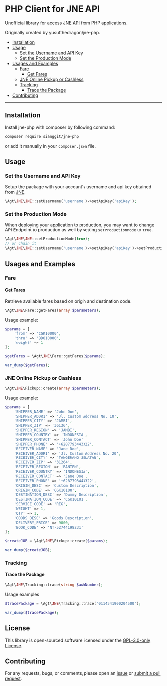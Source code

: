# PHP Client for JNE API

Unofficial library for access [JNE API](https://apidash.jne.co.id/) from PHP applications.

Originally created by yusufthedragon/jne-php.

- [Installation](#installation)
- [Usage](#usage)
  - [Set the Username and API Key](#set-the-username-and-api-key)
  - [Set the Production Mode](#set-the-production-mode)
- [Usages and Examples](#usages-and-examples)
  - [Fare](#fare)
    - [Get Fares](#get-fares)
  - [JNE Online Pickup or Cashless](#jne-online-booking-number)
  - [Tracking](#tracking)
    - [Trace the Package](#trace-the-package)
- [Contributing](#contributing)

---

## Installation

Install jne-php with composer by following command:

```bash
composer require sianggit/jne-php
```

or add it manually in your `composer.json` file.

## Usage

### Set the Username and API Key

Setup the package with your account's username and api key obtained from [JNE](https://apidash.jne.co.id).

```php
\Agt\JNE\JNE::setUsername('username')->setApiKey('apiKey');
```

### Set the Production Mode

When deploying your application to production, you may want to change API Endpoint to production as well by setting `setProductionMode` to `true`.

```php
\Agt\JNE\JNE::setProductionMode(true);
// or chain it
\Agt\JNE\JNE::setUsername('username')->setApiKey('apiKey')->setProductionMode(true);
```

## Usages and Examples

### Fare

#### Get Fares

Retrieve available fares based on origin and destination code.

```php
\Agt\JNE\Fare::getFares(array $parameters);
```

Usage example:

```php
$params = [
    'from' => 'CGK10000',
    'thru' => 'BDO10000',
    'weight' => 1
];

$getFares = \Agt\JNE\Fare::getFares($params);

var_dump($getFares);
```

### JNE Online Pickup or Cashless

```php
\Agt\JNE\Pickup::create(array $parameters);
```

Usage example:

```php
$params = [
    'SHIPPER_NAME' => 'John Doe',
    'SHIPPER_ADDR1' => 'Jl. Custom Address No. 10',
    'SHIPPER_CITY' => 'JAMBI',
    'SHIPPER_ZIP' => '36136',
    'SHIPPER_REGION' => 'JAMBI',
    'SHIPPER_COUNTRY' => 'INDONESIA',
    'SHIPPER_CONTACT' => 'John Doe',
    'SHIPPER_PHONE' => '+6287793443322',
    'RECEIVER_NAME' => 'Jane Doe',
    'RECEIVER_ADDR1' => 'Jl. Custom Address No. 20',
    'RECEIVER_CITY' => 'TANGERANG SELATAN',
    'RECEIVER_ZIP' => '31264',
    'RECEIVER_REGION' => 'BANTEN',
    'RECEIVER_COUNTRY' => 'INDONESIA',
    'RECEIVER_CONTACT' => 'Jane Doe',
    'RECEIVER_PHONE' => '+6287793443322',
    'ORIGIN_DESC' => 'Custom Description',
    'ORIGIN_CODE' => 'CGK10100',
    'DESTINATION_DESC' => 'Dummy Description',
    'DESTINATION_CODE' => 'CGK10101',
    'SERVICE_CODE' => 'REG',
    'WEIGHT' => 1,
    'QTY' => 1,
    'GOODS_DESC' => 'Goods Description',
    'DELIVERY_PRICE' => 9000,
    'BOOK_CODE' => 'NT-52744198231'
];

$createJOB = \Agt\JNE\Pickup::create($params);

var_dump($createJOB);
```

### Tracking

#### Trace the Package

```php
\Agt\JNE\Tracking::trace(string $awbNumber);
```

Usage examples

```php
$tracePackage = \Agt\JNE\Tracking::trace('0114541900204500');

var_dump($tracePackage);
```

## License
This library is open-sourced software licensed under the [GPL-3.0-only License](https://opensource.org/licenses/gpl-3.0.html).

## Contributing

For any requests, bugs, or comments, please open an [issue](https://github.com/sianggit/jne-php/issues) or [submit a pull request](https://github.com/sianggit/jne-php/pulls).
